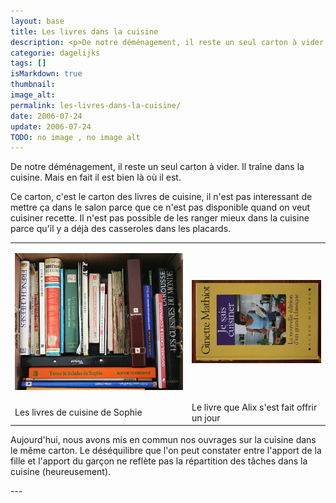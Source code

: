 ```yaml
---
layout: base
title: Les livres dans la cuisine
description: <p>De notre déménagement, il reste un seul carton à vider. Il traîne dans la cuisine. Mais en fait il est bien là où il est.</p>
categorie: dagelijks
tags: []
isMarkdown: true
thumbnail: 
image_alt: 
permalink: les-livres-dans-la-cuisine/
date: 2006-07-24
update: 2006-07-24
TODO: no image , no image alt 
---
```


<p>De notre déménagement, il reste un seul carton à vider. Il traîne dans la cuisine. Mais en fait il est bien là où il est.</p>

<p>Ce carton, c'est le carton des livres de cuisine, il n'est pas interessant de mettre ça dans le salon parce que ce n'est pas disponible quand on veut cuisiner recette. Il n'est pas possible de les ranger mieux dans la cuisine parce qu'il y a déjà des casseroles dans les placards.</p>

<table border="0"><tr><td>
<p><img src="/public/images/photos/2006-05/cuisine-sophie.jpg" alt="livres de cuisine" style="display:block; margin:0 auto;" /></p>
</td><td>
<p><img src="/public/images/photos/2006-05/alix-cuisine.jpg" alt="Ginette Mathiot" style="display:block; margin:0 auto;" /></p>
</td></tr>
<td>
Les livres de cuisine de Sophie
</td><td>
Le livre que Alix s'est fait offrir un jour
</td></tr>
</table>


<p>Aujourd'hui, nous avons mis en commun nos ouvrages sur la cuisine dans le même carton. Le déséquilibre que l'on peut constater entre l'apport de la fille et l'apport du garçon ne reflète pas la répartition des tâches dans la cuisine (heureusement).</p>
---